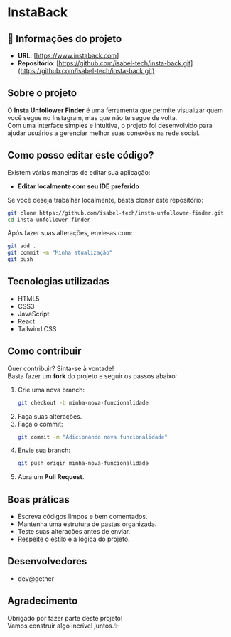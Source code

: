 # InstaBack

## 📄 Informações do projeto

- **URL**: [https://www.instaback.com]
- **Repositório**: [https://github.com/isabel-tech/insta-back.git](https://github.com/isabel-tech/insta-back.git)


## Sobre o projeto

O **Insta Unfollower Finder** é uma ferramenta que permite visualizar quem você segue no Instagram, mas que não te segue de volta.  
Com uma interface simples e intuitiva, o projeto foi desenvolvido para ajudar usuários a gerenciar melhor suas conexões na rede social.


## Como posso editar este código?

Existem várias maneiras de editar sua aplicação:

- **Editar localmente com seu IDE preferido**

Se você deseja trabalhar localmente, basta clonar este repositório:

```bash
git clone https://github.com/isabel-tech/insta-unfollower-finder.git
cd insta-unfollower-finder
```

Após fazer suas alterações, envie-as com:

```bash
git add .
git commit -m "Minha atualização"
git push
```

## Tecnologias utilizadas

- HTML5
- CSS3
- JavaScript
- React
- Tailwind CSS


## Como contribuir

Quer contribuir? Sinta-se à vontade!  
Basta fazer um **fork** do projeto e seguir os passos abaixo:

1. Crie uma nova branch:
   ```bash
   git checkout -b minha-nova-funcionalidade
   ```
2. Faça suas alterações.
3. Faça o commit:
   ```bash
   git commit -m "Adicionando nova funcionalidade"
   ```
4. Envie sua branch:
   ```bash
   git push origin minha-nova-funcionalidade
   ```
5. Abra um **Pull Request**.


## Boas práticas

- Escreva códigos limpos e bem comentados.
- Mantenha uma estrutura de pastas organizada.
- Teste suas alterações antes de enviar.
- Respeite o estilo e a lógica do projeto.


## Desenvolvedores

- dev@gether


## Agradecimento

Obrigado por fazer parte deste projeto!  
Vamos construir algo incrível juntos.✨


